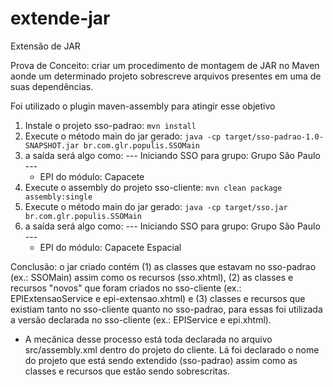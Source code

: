 extende-jar
===========

Extensão de JAR


Prova de Conceito: criar um procedimento de montagem de JAR no Maven aonde um determinado projeto sobrescreve arquivos presentes em uma de suas dependências.


Foi utilizado o plugin maven-assembly para atingir esse objetivo


1. Instale o projeto sso-padrao: `mvn install`
2. Execute o método main do jar gerado: `java -cp target/sso-padrao-1.0-SNAPSHOT.jar br.com.glr.populis.SSOMain`
3. a saída será algo como:
    --- Iniciando SSO para grupo: Grupo São Paulo ---
    - EPI do módulo: Capacete
4. Execute o assembly do projeto sso-cliente: `mvn clean package assembly:single`
5. Execute o método main do jar gerado: `java -cp target/sso.jar br.com.glr.populis.SSOMain`
6. a saída será algo como:
    --- Iniciando SSO para grupo: Grupo São Paulo ---
    - EPI do módulo: Capacete Espacial

Conclusão: o jar criado contém (1) as classes que estavam no sso-padrao (ex.: SSOMain) assim como os recursos (sso.xhtml), (2) as classes e recursos "novos" que foram criados no sso-cliente (ex.: EPIExtensaoService e epi-extensao.xhtml) e (3) classes e recursos que existiam tanto no sso-cliente quanto no sso-padrao, para essas foi utilizada a versão declarada no sso-cliente (ex.: EPIService e epi.xhtml).

* A mecânica desse processo está toda declarada no arquivo src/assembly.xml dentro do projeto do cliente. Lá foi declarado o nome do projeto que está sendo extendido (sso-padrao) assim como as classes e recursos que estão sendo sobrescritas.

